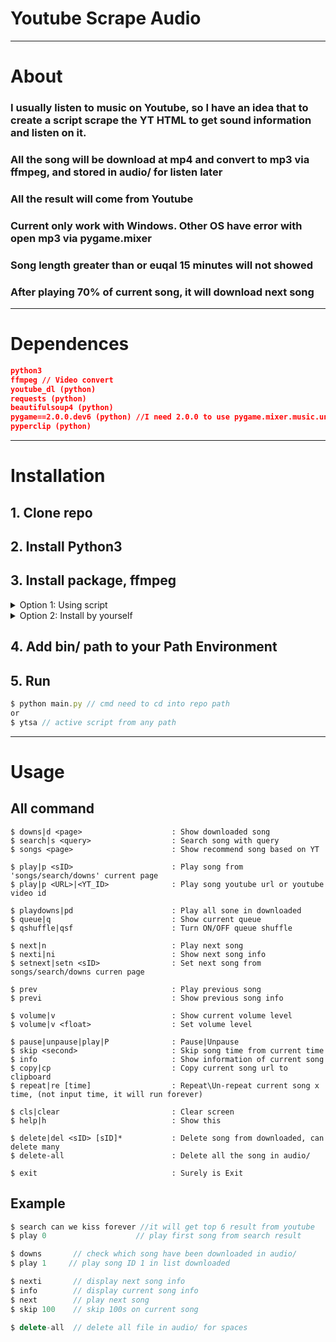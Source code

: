 # **Youtube Scrape Audio**

<hr>

# About
### I usually listen to music on Youtube, so I have an idea that to create a script scrape the YT HTML to get sound information and listen on it.
### All the song will be download at mp4 and convert to mp3 via ffmpeg, and stored in audio/ for listen later
### All the result will come from Youtube
### Current only work with Windows. Other OS have error with open mp3 via pygame.mixer
### Song length greater than or euqal 15 minutes will not showed
### After playing 70% of current song, it will download next song
<hr>

# Dependences
```json
python3
ffmpeg // Video convert
youtube_dl (python)
requests (python)
beautifulsoup4 (python)
pygame==2.0.0.dev6 (python) //I need 2.0.0 to use pygame.mixer.music.unload()
pyperclip (python)
```
<hr>

# Installation

## 1. Clone repo
## 2. Install Python3

## 3. Install package, ffmpeg
<details>
    <summary>Option 1: Using script</summary>
<p>

## - Double-click `install.bat`
```js
This script will do:
    - Extract ffmpeg in bin/ base on your OS 32bit or 64bit
    - Create virtualenv (optional)
    - Install python package
```

</p>
</details>

<details>
    <summary>Option 2: Install by yourself</summary>
<p>

```js
// This is optional
use 'virtualenv' for easy delete later
$ pip install virtualenv
// Go to repo folder
// Create a virtual enviroment for python with name 'env'
$ virtualenv env
// active virtualenv
$ env\Script\activate
// If you command promt show (env) on the first, it worker
// Example: 
$ (env) D:\project\youtube-scrape-audio> _
```
## - Install python package
```js
$ pip install -r requirements.txt
``` 
## - Extract ffmpeg in bin/
```js
Choose which version base on your OS 32/64bit
Then extract it
```

</p>
</details>

## 4. Add bin/ path to your Path Environment

## 5. Run
```js
$ python main.py // cmd need to cd into repo path
or
$ ytsa // active script from any path
```

<hr>

# Usage
## All command
```
$ downs|d <page>                    : Show downloaded song
$ search|s <query>                  : Search song with query
$ songs <page>                      : Show recommend song based on YT

$ play|p <sID>                      : Play song from 'songs/search/downs' current page
$ play|p <URL>|<YT_ID>              : Play song youtube url or youtube video id

$ playdowns|pd                      : Play all sone in downloaded
$ queue|q                           : Show current queue
$ qshuffle|qsf                      : Turn ON/OFF queue shuffle

$ next|n                            : Play next song
$ nexti|ni                          : Show next song info
$ setnext|setn <sID>                : Set next song from songs/search/downs curren page

$ prev                              : Play previous song
$ previ                             : Show previous song info

$ volume|v                          : Show current volume level
$ volume|v <float>                  : Set volume level

$ pause|unpause|play|P              : Pause|Unpause
$ skip <second>                     : Skip song time from current time
$ info                              : Show information of current song
$ copy|cp                           : Copy current song url to clipboard
$ repeat|re [time]                  : Repeat\Un-repeat current song x time, (not input time, it will run forever)

$ cls|clear                         : Clear screen
$ help|h                            : Show this

$ delete|del <sID> [sID]*           : Delete song from downloaded, can delete many
$ delete-all                        : Delete all the song in audio/

$ exit                              : Surely is Exit
```
## Example
```js
$ search can we kiss forever //it will get top 6 result from youtube
$ play 0                    // play first song from search result
```

```js
$ downs       // check which song have been downloaded in audio/
$ play 1     // play song ID 1 in list downloaded
```
```js
$ nexti       // display next song info
$ info        // display current song info
$ next        // play next song
$ skip 100    // skip 100s on current song
```
```js
$ delete-all  // delete all file in audio/ for spaces
```